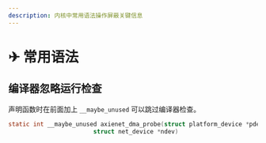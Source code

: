 ```yaml
---
description: 内核中常用语法操作屏蔽关键信息
---
```


# ✈ 常用语法

## 编译器忽略运行检查

声明函数时在前面加上 `__maybe_unused` 可以跳过编译器检查。

```c
static int __maybe_unused axienet_dma_probe(struct platform_device *pdev,
					    struct net_device *ndev)
```
